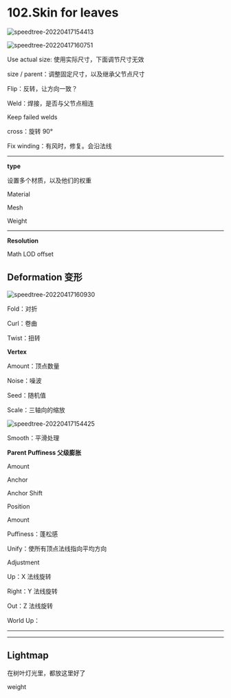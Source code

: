 # 102.Skin for leaves
![speedtree-20220417154413](https://image-1300893378.cos.ap-shanghai.myqcloud.com/docs/speedtree/SpeedTree-20220417154413.png)

![speedtree-20220417160751](https://image-1300893378.cos.ap-shanghai.myqcloud.com/docs/speedtree/SpeedTree-20220417160751.png)

Use actual size: 使用实际尺寸，下面调节尺寸无效

size / parent：调整固定尺寸，以及继承父节点尺寸

Flip：反转，让方向一致？

Weld：焊接，是否与父节点相连

Keep failed welds

cross：旋转 90°

Fix winding：有风时，修复。会沿法线

---

**type**

设置多个材质，以及他们的权重

Material

Mesh

Weight

---

**Resolution**

Math LOD offset


## Deformation 变形

![speedtree-20220417160930](https://image-1300893378.cos.ap-shanghai.myqcloud.com/docs/speedtree/SpeedTree-20220417160930.png)

Fold：对折

Curl：卷曲

Twist：扭转

**Vertex**

Amount：顶点数量

Noise：噪波

Seed：随机值

Scale：三轴向的缩放



![speedtree-20220417154425](https://image-1300893378.cos.ap-shanghai.myqcloud.com/docs/speedtree/SpeedTree-20220417154425.png)

Smooth：平滑处理

**Parent Puffiness 父级膨胀**

Amount

Anchor

Anchor Shift

Position

Amount

Puffiness：蓬松感

Unify：使所有顶点法线指向平均方向

Adjustment

Up：X 法线旋转

Right：Y 法线旋转

Out：Z 法线旋转

World Up：

---

---

## Lightmap

在树叶灯光里，都放这里好了

weight